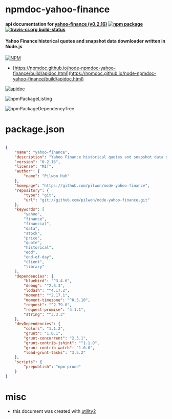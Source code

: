 # npmdoc-yahoo-finance

#### api documentation for  [yahoo-finance (v0.2.16)](https://github.com/pilwon/node-yahoo-finance)  [![npm package](https://img.shields.io/npm/v/npmdoc-yahoo-finance.svg?style=flat-square)](https://www.npmjs.org/package/npmdoc-yahoo-finance) [![travis-ci.org build-status](https://api.travis-ci.org/npmdoc/node-npmdoc-yahoo-finance.svg)](https://travis-ci.org/npmdoc/node-npmdoc-yahoo-finance)

#### Yahoo Finance historical quotes and snapshot data downloader written in Node.js

[![NPM](https://nodei.co/npm/yahoo-finance.png?downloads=true&downloadRank=true&stars=true)](https://www.npmjs.com/package/yahoo-finance)

- [https://npmdoc.github.io/node-npmdoc-yahoo-finance/build/apidoc.html](https://npmdoc.github.io/node-npmdoc-yahoo-finance/build/apidoc.html)

[![apidoc](https://npmdoc.github.io/node-npmdoc-yahoo-finance/build/screenCapture.buildCi.browser.%252Ftmp%252Fbuild%252Fapidoc.html.png)](https://npmdoc.github.io/node-npmdoc-yahoo-finance/build/apidoc.html)

![npmPackageListing](https://npmdoc.github.io/node-npmdoc-yahoo-finance/build/screenCapture.npmPackageListing.svg)

![npmPackageDependencyTree](https://npmdoc.github.io/node-npmdoc-yahoo-finance/build/screenCapture.npmPackageDependencyTree.svg)



# package.json

```json

{
    "name": "yahoo-finance",
    "description": "Yahoo Finance historical quotes and snapshot data downloader written in Node.js",
    "version": "0.2.16",
    "license": "MIT",
    "author": {
        "name": "Pilwon Huh"
    },
    "homepage": "https://github.com/pilwon/node-yahoo-finance",
    "repository": {
        "type": "git",
        "url": "git://github.com/pilwon/node-yahoo-finance.git"
    },
    "keywords": [
        "yahoo",
        "finance",
        "financial",
        "data",
        "stock",
        "price",
        "quote",
        "historical",
        "eod",
        "end-of-day",
        "client",
        "library"
    ],
    "dependencies": {
        "bluebird": "^3.4.6",
        "debug": "^2.3.3",
        "lodash": "^4.17.2",
        "moment": "^2.17.1",
        "moment-timezone": "^0.5.10",
        "request": "^2.79.0",
        "request-promise": "4.1.1",
        "string": "^3.3.3"
    },
    "devDependencies": {
        "colors": "1.1.2",
        "grunt": "1.0.1",
        "grunt-concurrent": "2.3.1",
        "grunt-contrib-jshint": "^1.1.0",
        "grunt-contrib-watch": "1.0.0",
        "load-grunt-tasks": "3.5.2"
    },
    "scripts": {
        "prepublish": "npm prune"
    }
}
```



# misc
- this document was created with [utility2](https://github.com/kaizhu256/node-utility2)
